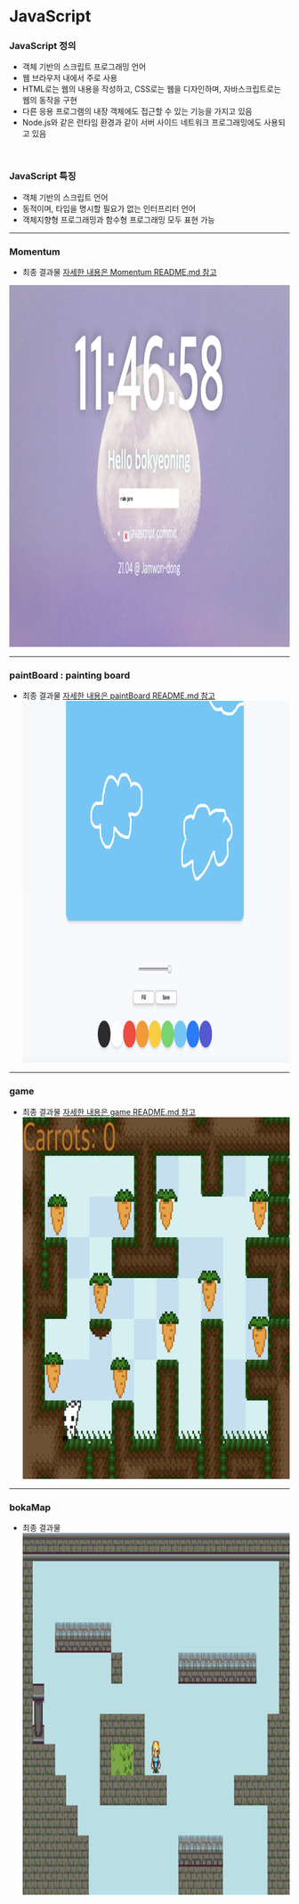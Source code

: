 # JavaScript

### JavaScript 정의
- 객체 기반의 스크립트 프로그래밍 언어
- 웹 브라우저 내에서 주로 사용
- HTML로는 웹의 내용을 작성하고, CSS로는 웹을 디자인하며, 자바스크립트로는 웹의 동작을 구현
- 다른 응용 프로그램의 내장 객체에도 접근할 수 있는 기능을 가지고 있음
- Node.js와 같은 런타임 환경과 같이 서버 사이드 네트워크 프로그래밍에도 사용되고 있음

<br>

### JavaScript 특징
- 객체 기반의 스크립트 언어
- 동적이며, 타입을 명시할 필요가 없는 인터프리터 언어
- 객체지향형 프로그래밍과 함수형 프로그래밍 모두 표현 가능

----------------------

### Momentum 
- 최종 결과물
[자세한 내용은 Momentum README.md 참고](https://github.com/BoKyeong-Kim/JavaScript/tree/master/Momentum)

<img src="./img/Momentum.png" width="850px" height="650px" alt="structure"></img>

-----------------------


### paintBoard : painting board
- 최종 결과물
[자세한 내용은 paintBoard README.md 참고](https://github.com/BoKyeong-Kim/JavaScript/tree/master/paintBoard)
<img src="./img/paintBoard.png" width="850px" height="650px" alt="structure"></img>

-----------------------


### game
- 최종 결과물
[자세한 내용은 game README.md 참고](https://github.com/BoKyeong-Kim/JavaScript/tree/master/game)
<img src="./img/rabbit-trap.png" width="850px" height="650px" alt="structure"></img>


-----------------------

### bokaMap
- 최종 결과물
<img src="./img/bokaMap.png" width="850px" height="650px" alt="structure"></img>